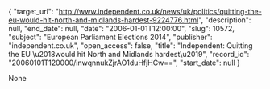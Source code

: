 {
  "target_url": "http://www.independent.co.uk/news/uk/politics/quitting-the-eu-would-hit-north-and-midlands-hardest-9224776.html", 
  "description": null, 
  "end_date": null, 
  "date": "2006-01-01T12:00:00", 
  "slug": 10572, 
  "subject": "European Parliament Elections 2014", 
  "publisher": "independent.co.uk", 
  "open_access": false, 
  "title": "Independent:  Quitting the EU \u2018would hit North and Midlands hardest\u2019", 
  "record_id": "20060101T120000/inwqnnukZjrAO1duHfjHCw==", 
  "start_date": null
}

None